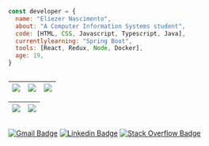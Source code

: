 ```js
const developer = {
  name: "Eliezer Nascimento",
  about: "A Computer Information Systems student",
  code: [HTML, CSS, Javascript, Typescript, Java],
  currentlylearning: "Spring Boot",
  tools: [React, Redux, Node, Docker],
  age: 19,
}

```
##
| ![](http://github-profile-summary-cards.vercel.app/api/cards/stats?username=eliezergarbin&theme=nord_dark) | ![](http://github-profile-summary-cards.vercel.app/api/cards/repos-per-language?username=eliezergarbin&hide=Html&theme=nord_dark) | ![](http://github-profile-summary-cards.vercel.app/api/cards/most-commit-language?username=eliezergarbin&theme=nord_dark) |
| :-: | :-: | :-: |

| ![](http://github-profile-summary-cards.vercel.app/api/cards/profile-details?username=eliezergarbin&theme=nord_dark) | ![](https://github-readme-streak-stats.herokuapp.com/?user=eliezergarbin&hide_border=true&date_format=M%20j%5B%2C%20Y%5D&background=2D3742&stroke=2D3742&ring=6bbbca&fire=6bbbca&currStreakNum=fff&sideNums=6bbbca&currStreakLabel=6bbbca&sideLabels=fff&dates=fff) |
| :-: | :-: |
##

  [![Gmail Badge](https://img.shields.io/badge/-Gmail-c14438?style=flat&logo=Gmail&logoColor=white&link=mailto:elieserdariogarbin@gmail.com)](mailto:eliezergarbin1@gmail.com)
  [![Linkedin Badge](https://img.shields.io/badge/-LinkedIn-blue?style=flat&logo=Linkedin&logoColor=white&link=https://www.linkedin.com/in/eliezergarbin/)](https://www.linkedin.com/in/eliezergarbin/)
  [![Stack Overflow Badge](https://img.shields.io/badge/-StackOverflow-f48024?style=flat&logo=stackoverflow&logoColor=white&link=https://stackoverflow.com/users/13985606/eli%c3%a9zer-garbin?tab=profile)](https://stackoverflow.com/users/13985606/eli%c3%a9zer-garbin?tab=profile)

